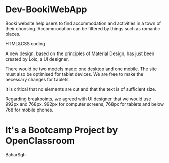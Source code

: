 # Dev-BookiWebApp

Booki website help users to find accommodation and activities in a town of their choosing. Accommodation can be filtered by things such as romantic places.

HTML&CSS coding

A new design, based on the principles of Material Design, has just been created by Loïc, a UI designer.

There would be two models made: one desktop and one mobile. The site must also be optimised for tablet devices. We are free to make the necessary changes for tablets. 

It is critical that no elements are cut and that the text is of sufficient size.

Regarding breakpoints, we agreed with UI designer that we would use 992px and 768px. 992px for computer screens, 768px for tablets and below 768 for mobile phones.

It's a Bootcamp Project by OpenClassroom
=======
BaharSgh
